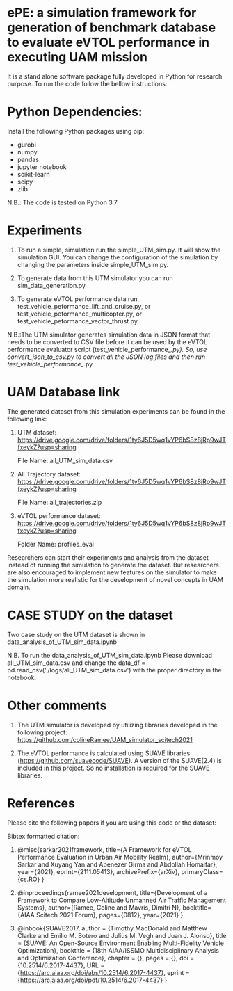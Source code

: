 # ePE: a simulation framework for generation of benchmark database to evaluate eVTOL performance in executing UAM mission

It is a stand alone software package fully developed in Python for research purpose. To run the code follow the bellow instructions:

# Python Dependencies:
Install the following Python packages using pip: 
  - gurobi
  - numpy
  - pandas
  - jupyter notebook
  - scikit-learn
  - scipy
  - zlib

N.B.: The code is tested on Python 3.7

# Experiments
1. To run a simple, simulation run the simple_UTM_sim.py. It will show the simulation GUI. 
You can change the configuration of the simulation by changing the parameters inside simple_UTM_sim.py.

2. To generate data from this UTM simulator you can run sim_data_generation.py

3. To generate eVTOL performance data run test_vehicle_peformance_lift_and_cruise.py, or test_vehicle_peformance_multicopter.py, or test_vehicle_peformance_vector_thrust.py  

N.B.:The UTM simulator generates simulation data in JSON format that needs to be converted to CSV file before it can be used by the eVTOL performance evaluator script (test_vehicle_performance_*.py). So, use convert_json_to_csv.py to convert all the JSON log files and then run test_vehicle_performance_*.py  

# UAM Database link
The generated dataset from this simulation experiments can be found in the following link:

1. UTM dataset: https://drive.google.com/drive/folders/1ty6J5D5wq1vYP6bS8z8jRp9wJTfxeykZ?usp=sharing
   
   File Name: all_UTM_sim_data.csv

2. All Trajectory dataset: https://drive.google.com/drive/folders/1ty6J5D5wq1vYP6bS8z8jRp9wJTfxeykZ?usp=sharing 
    
   File Name: all_trajectories.zip

3. eVTOL performance dataset: https://drive.google.com/drive/folders/1ty6J5D5wq1vYP6bS8z8jRp9wJTfxeykZ?usp=sharing
   
   Folder Name: profiles_eval

Researchers can start their experiments and analysis from the dataset instead of running the simulation to generate the dataset.
But researchers are also encouraged to implement new features on the simulator to make the simulation more realistic for the development of novel concepts in UAM domain.  

# CASE STUDY on the dataset
Two case study on the UTM dataset is shown in data_analysis_of_UTM_sim_data.ipynb 

N.B. To run the data_analysis_of_UTM_sim_data.ipynb Please download all_UTM_sim_data.csv and change the data_df = pd.read_csv('./logs/all_UTM_sim_data.csv') with the proper directory in the notebook.


# Other comments
1. The UTM simulator is developed by utilizing libraries developed in the following project:
https://github.com/colineRamee/UAM_simulator_scitech2021

2. The eVTOL performance is calculated using SUAVE libraries (https://github.com/suavecode/SUAVE).
A version of the SUAVE(2.4) is included in this project. So no installation is required for the SUAVE libraries.

# References
Please cite the following papers if you are using this code or the dataset:

Bibtex formatted citation:

1. @misc{sarkar2021framework, 
   title={A Framework for eVTOL Performance Evaluation in Urban Air Mobility Realm}, 
   author={Mrinmoy Sarkar and Xuyang Yan and Abenezer Girma and Abdollah Homaifar}, 
   year={2021}, 
   eprint={2111.05413}, 
   archivePrefix={arXiv}, 
   primaryClass={cs.RO} 
   }

2. @inproceedings{ramee2021development,
   title={Development of a Framework to Compare Low-Altitude Unmanned Air Traffic Management Systems},
   author={Ramee, Coline and Mavris, Dimitri N},
   booktitle={AIAA Scitech 2021 Forum},
   pages={0812},
   year={2021}
   }

3. @inbook{SUAVE2017,
   author = {Timothy MacDonald and Matthew Clarke and Emilio M. Botero and Julius M. Vegh and Juan J. Alonso},
   title = {SUAVE: An Open-Source Environment Enabling Multi-Fidelity Vehicle Optimization},
   booktitle = {18th AIAA/ISSMO Multidisciplinary Analysis and Optimization Conference},
   chapter = {},
   pages = {},
   doi = {10.2514/6.2017-4437},
   URL = {https://arc.aiaa.org/doi/abs/10.2514/6.2017-4437},
   eprint = {https://arc.aiaa.org/doi/pdf/10.2514/6.2017-4437}
   }